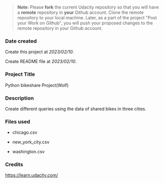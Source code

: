 >**Note**: Please **fork** the current Udacity repository so that you will have a **remote** repository in **your** Github account. Clone the remote repository to your local machine. Later, as a part of the project "Post your Work on Github", you will push your proposed changes to the remote repository in your Github account.

### Date created
Create this project at _2023/02/10_.

Create README file at _2023/02/10_.

### Project Title
Python bikeshare Project(Wolf)

### Description
Create different queries using the data of shared bikes in three cities.

### Files used
- chicago.csv

- new_york_city.csv

- washington.csv

### Credits
https://learn.udacity.com/

